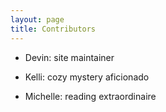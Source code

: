```yaml
---
layout: page
title: Contributors
---
```

- Devin: site maintainer

- Kelli: cozy mystery aficionado

- Michelle: reading extraordinaire
